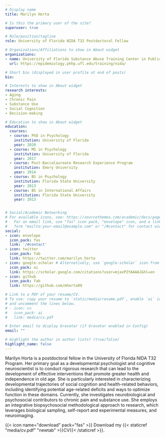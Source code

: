 ```yaml
---
# Display name
title: Marilyn Horta

# Is this the primary user of the site?
superuser: true

# Role/position/tagline
role: University of Florida NIDA T32 Postdoctoral Fellow

# Organizations/Affiliations to show in About widget
organizations:
- name: University of Florida Substance Abuse Training Center in Public Health
  url: https://epidemiology.phhp.ufl.edu/training/nida/

# Short bio (displayed in user profile at end of posts)
bio: 

# Interests to show in About widget
research interests:
- Aging
- Chronic Pain
- Substance Use
- Social Cognition
- Decision-making

# Education to show in About widget
education:
  courses:
  - course: PhD in Psychology
    institution: University of Florida
    year: 2020
  - course: MS in Psychology
    institution: University of Florida
    year: 2017
  - course: Post-Baccalaureate Research Experience Program
    institution: Emory University
    year: 2014
  - course: BS in Psychology
    institution: Florida State University
    year: 2013
  - course: BS in International Affairs
    institution: Florida State University
    year: 2013


# Social/Academic Networking
# For available icons, see: https://sourcethemes.com/academic/docs/page-builder/#icons
#   For an email link, use "fas" icon pack, "envelope" icon, and a link in the
#   form "mailto:your-email@example.com" or "/#contact" for contact widget.
social:
- icon: envelope
  icon_pack: fas
  link: '/#contact'
- icon: twitter
  icon_pack: fab
  link: https://twitter.com/marilyn_horta
- icon: google-scholar # Alternatively, use `google-scholar` icon from `ai` icon pack
  icon_pack: ai
  link: https://scholar.google.com/citations?user=mjaxP2YAAAAJ&hl=en
- icon: github
  icon_pack: fab
  link: https://github.com/mhorta09

# Link to a PDF of your resume/CV.
# To use: copy your resume to `static/media/resume.pdf`, enable `ai` icons in `params.toml`, 
# and uncomment the lines below.
# - icon: cv
#   icon_pack: ai
#   link: media/cv.pdf

# Enter email to display Gravatar (if Gravatar enabled in Config)
email: ""

# Highlight the author in author lists? (true/false)
highlight_name: false
---
```


Marilyn Horta is a postdoctoral fellow in the University of Florida NIDA T32 Program. Her primary goal as a developmental psychologist and cognitive neuroscientist is to conduct rigorous research that can lead to the development of effective interventions that promote greater health and independence in old age. She is particularly interested in characterizing developmental trajectories of social cognition and health-related behaviors, including identifying potential age-related deficits and ways to optimize function in
these domains. Currently, she investigates neurobiological and psychosocial contributors to chronic pain and substance use. She employs an integrative biopsychosocial
methodological approach to research, which leverages biological sampling, self-report and experimental measures, and neuroimaging.

{{< icon name="download" pack="fas" >}} Download my {{< staticref "media/cv.pdf" "newtab" >}}CV{{< /staticref >}}.
